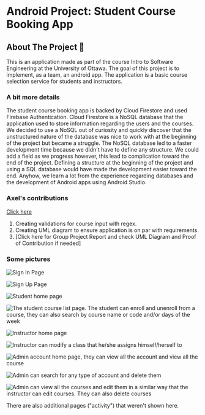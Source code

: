 # Android Project: Student Course Booking App
## About The Project :blue_book:

This is an application made as part of the course Intro to Software Engineering at the University of Ottawa. The goal of this project is to implement, as a team, an android app. The application is a basic course selection service for students and instructors.
### A bit more details
The student course booking app is backed by Cloud Firestore and used Firebase Authentication. Cloud Firestore is a NoSQL database that the application used to store information regarding the users and the courses. We decided to use a NoSQL out of curiosity and quickly discover that the unstructured nature of the database was nice to work with at the beginning of the project but became a struggle. The NoSQL database led to a faster development time because we didn't have to define any structure. We could add a field as we progress however, this lead to complication toward the end of the project. Defining a structure at the beginning of the project and using a SQL database would have made the development easier toward the end. Anyhow, we learn a lot from the experience regarding databases and the development of Android apps using Android Studio. 

### Axel's contributions
[Click here](https://github.com/Demerak/StudentCourseBookingApp/commits?author=AxelTWC)
1. Creating validations for course input with regex.
2. Creating UML diagram to ensure application is on par with requirements.
3. [Click here for Group Project Report and check UML Diagram and Proof of Contribution if needed]

### Some pictures 


![Sign In Page](img/signIn.PNG)

![Sign Up Page](img/signUp.PNG)

![Student home page](img/studentHomePage.PNG)

![The student course list page. The student can enroll and unenroll from a course, they can also search by course name or code and/or days of the week](img/studentCourseList.PNG)

![Instructor home page](img/teacherHomePage.PNG)

![Instructor can modify a class that he/she assigns himself/herself to](img/teacherEditingCourse.PNG)

![Admin account home page, they can view all the account and view all the course](img/adminHomePage.PNG)

![Admin can search for any type of account and delete them](img/adminCanDeleteAccount.PNG)

![Admin can view all the courses and edit them in a similar way that the instructor can edit courses. They can also delete courses](img/adminCourseList.PNG)

There are also additional pages ("activity") that weren't shown here.
